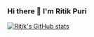 ### Hi there 👋 I'm Ritik Puri

<!--
**rtkpuri321/rtkpuri321** is a ✨ _special_ ✨ repository because its `README.md` (this file) appears on your GitHub profile.

Here are some ideas to get you started:

- 🔭 I’m currently working on ...
- 🌱 I’m currently learning ...
- 👯 I’m looking to collaborate on ...
- 🤔 I’m looking for help with ...
- 💬 Ask me about ...
- 📫 How to reach me: ...
- 😄 Pronouns: ...
- ⚡ Fun fact: ...
-->
[![Ritik's GitHub stats](https://github-readme-stats.vercel.app/api?username=rtkpuri321&show_icons=true)](https://github.com/rtkpuri321/github-readme-stats)


